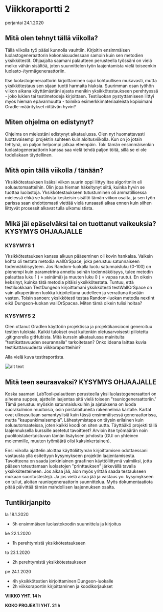 # Viikkoraportti 2
perjantai 24.1.2020


## Mitä olen tehnyt tällä viikolla?
Tällä viikolla työ pääsi kunnolla vauhtiin. Kirjoitin ensimmäisen luolastogeneraattorin kokonaisuudessaan samoin kuin sen metodien yksikkötestit. Ohjaajalta saamani palautteen perusteella työssäni on vielä melko vähän sisältöä, joten suunnittelen työn laajentamista vielä toiseenkin luolasto-/tyrmägeneraattoriin.

Itse luolastogeneraattorin kirjoittaminen sujui kohtuullisen mukavasti, mutta yksikkötestaus sen sijaan tuotti harmaita hiuksia. Suurimman osan työhön viikon aikana käyttämästäni ajasta menikin yksikkötestaukseen perehtyessä - joko lukien tai testimetodeja kirjoittaen. Testiluokan pystyttämiseen liittyi myös hieman epävarmuutta - toimiko esimerkkimateriaaleista kopioimani Gradle-määritykset riittävän hyvin?


## Miten ohjelma on edistynyt?

Ohjelma on mielestäni edistynyt aikataulussa. Olen nyt huomattavasti luottavaisempi projektin suhteen kuin aloitusviikolla. Kun on jo jotain tehtynä, on paljon helpompi jatkaa eteenpäin. Toki tämän ensimmäisenkin luolastogeneraattorin kanssa saa vielä tehdä paljon töitä, sillä se ei ole todellakaan täydellinen.

## Mitä opin tällä viikolla / tänään?

Yksikkötestauksen lisäksi viikon suurin oppi liittyy itse algoritmiin eli soluautomaatteihin. Olin jopa hieman häkeltynyt siitä, kuinka hyvin se tuottaa luolastoja. Yksikkötestaukseen tutustuminen oli ammatillisessa mielessä ehkä se kaikista keskeisin sisältö tämän viikon osalta, ja sen työn parissa saan ehdottomasti viettää vielä runsaasti aikaa ennen kuin siihen liittyvät prosessit alkavat tulla ulkomuistista.


## Mikä jäi epäselväksi tai on tuottanut vaikeuksia? KYSYMYS OHJAAJALLE

### KYSYMYS 1

Yksikkötestauksen kanssa alkuun pääseminen oli kovin hankalaa. Vaikein kohta oli testata metodia wallOrSpace, joka perustuu satunnaiseen todennäköisyyteen. Jos Random-luokalla luotu satunnaisluku (0-100) on pienempi kuin parametrina annettu seinän todennäköisyys, tulee metodin palauttaa luku 1 ( = seinämä) ja muuten luku 0 ( = vapaa ruutu). En oikein keksinyt, kuinka tätä metodia pitäisi yksikkötestata. Tuntuu, että testiluokkaan TestDungeon kirjoittamani yksikkötesti testWallOrSpace on vain alkuperäinen luokka kirjoitettuna uudelleen ja verrattuna itseään vasten. Toisin sanoen: yksikkötesti testaa Random-luokan metodia nextInt eikä Dungeon-luokan wallOrSpacea. Miten tämä oikein tulisi hoitaa?

### KYSYMYS 2

Olen ottanut Gradlen käyttöön projektissa ja projektikansiooni generoituu testien tuloksia. Kaikki tulokset ovat kuitenkin oletusarvoisesti piilotettu .gitignorella gitHubista. Mitä kurssin aikataulussa mainitulta "testikattavuuden seurannalla" tarkoitetaan? Onko ideana laittaa kuvia testikattavuudesta viikkoraportteihin?

Alla vielä kuva testiraportista.

![alt text](https://github.com/lauriap/random-dungeons/tree/master/documentation/vko2_unit_tests.png "Vko2 yksikkötestit")


## Mitä teen seuraavaksi? KYSYMYS OHJAAJALLE

Koska saamani LabTool-palautteen perusteella yksi luolastogeneraattori on aiheena suppea, ajattelin laajentaa sitä vielä toiseen "rauniogeneraattoriin." Tämä perustuu myöskin satunnaislukuihin ja ajatuksena on luoda suorakulmion muotoisia, osin pirstaloituneita rakennelmia kartalle. Kartat ovat ulkoasultaan samantyylisiä kuin tässä ensimmäisessä generaattorissa, mutta "kaupunkimaisempia". Lähestymistapa on täysin erilainen kuin soluautomaateissa, joten kaikki koodi on siten uutta. Täyttääkö projekti tällä laajennuksella kurssille asetetut tavoitteet? Arvioin itse työmäärän noin puolitoistakertaistuvan tämän lisäyksen johdosta (GUI on yhteinen molemmille, muuten työmäärä olisi kaksinkertainen).

Ensi viikolla ajattelin aloittaa käyttöliittymän kirjoittamisen odottaessani vastausta yllä esitettyyn kysymykseen projektin laajentamisesta. Tavoitteena on saada jonkinlainen graafinen käyttöliittymä valmiiksi, jotta pääsen toteuttamaan luolastojen "printtauksen" järkevällä tavalla yksikkötesteineen. Jos aikaa jää, aion myös yrittää saada testaukseen mukaan suoritustestejä. Ja jos vielä aikaa jää ja vastaus yo. kysymykseen on tullut, aloitan rauniogeneraattorin suunnittelua. Myös dokumentaatiota pitää päivittää tämän mahdollisen laajennuksen osalta.


## Tuntikirjanpito

la 18.1.2020
* 5h ensimmäisen luolastokoodin suunnittelu ja kirjoitus

ke 22.1.2020
* 1h perehtymistä yksikkötestaukseen

to 23.1.2020
* 2h perehtymistä yksikkötestaukseen

pe 24.1.2020
* 4h yksikkötestien kirjoittaminen Dungeon-luokalle
* 2h viikkoraportin kirjoittaminen ja koodikorjaukset

**VIIKKO YHT. 14 h**

**KOKO PROJEKTI YHT. 21 h** 
